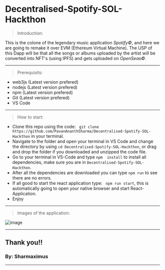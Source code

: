 # Decentralised-Spotify-SOL-Hackthon

> Introduction:

This is the colone of the legendary music application *Spotify©*, and here we are going to remake it over EVM (Ethereum Virtual Machine). The USP of this Dapp will be that all the songs or albums uploaded by the artist will be converted into NFT's (using IPFS) and gets uploaded on *OpenSeas©*.

-------------------------------------------------------------------------------------------------------------------------------------------------------------------------

> Prerequisits: 

- web3js (Latest version prefered)
- nodejs (Latest version prefered)
- npm (Latest version prefered)
- Git (Latest version prefered)
- VS Code

-------------------------------------------------------------------------------------------------------------------------------------------------------------------------

> How to start:

- Clone this repo using the code: ``` git clone https://github.com/PavanAnanthSharma/Decentralised-Spotify-SOL-Hackthon``` in your terminal.
- Navigate to the folder and open your terminal in VS Code and change the directory by using ```cd Decentralised-Spotify-SOL-Hackthon```, or drag and drop the folder if you downloaded and unzipped the code file.
- Go to your terminal in VS-Code and type ```npm  install``` to install all dependencies, make sure you are in ```Decentralised-Spotify-SOL-Hackthon```.
- After all the dependencies are downloaded you can type ```npm run``` to see there are no errors.
- If all good to start the react application type: ``` npm run start```, this is automatically going to open your native browser and start React-Application.
- Enjoy

-------------------------------------------------------------------------------------------------------------------------------------------------------------------------

> Images of the application: 

![image](https://user-images.githubusercontent.com/86551444/161422252-7c41cede-6728-464d-b79b-c996e027b59c.png)

<!-- ![image](https://user-images.githubusercontent.com/86551444/161422277-d80e30cc-c765-4e15-834d-a50a50789f4f.png) -->

-------------------------------------------------------------------------------------------------------------------------------------------------------------------------

## Thank you!!
### By: Sharmaximus

-------------------------------------------------------------------------------------------------------------------------------------------------------------------------

